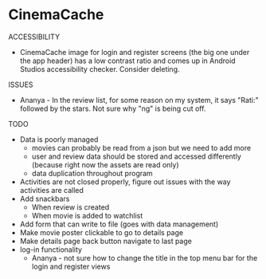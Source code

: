 # CinemaCache

ACCESSIBILITY
- CinemaCache image for login and register screens (the big one under the app header) has a low contrast ratio and comes up in Android Studios accessibility checker. 
Consider deleting. 

ISSUES
- Ananya - In the review list, for some reason on my system, it says "Rati:" followed by the stars. Not sure why "ng" is being cut off. 

TODO
- Data is poorly managed
  - movies can probably be read from a json but we need to add more
  - user and review data should be stored and accessed differently (because right now the assets are read only)
  - data duplication throughout program
- Activities are not closed properly, figure out issues with the way activities are called
- Add snackbars
  - When review is created
  - When movie is added to watchlist
- Add form that can write to file (goes with data management)
- Make movie poster clickable to go to details page
- Make details page back button navigate to last page
- log-in functionality
  - Ananya - not sure how to change the title in the top menu bar for the login and register views
  



  
